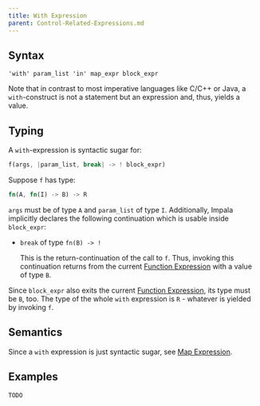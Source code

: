 ```yaml
---
title: With Expression
parent: Control-Related-Expressions.md
---
```


## Syntax

```
'with' param_list 'in' map_expr block_expr
```

Note that in contrast to most imperative languages like C/C++ or Java, a ```with```-construct is not a statement but an expression and, thus, yields a value.

## Typing

A ```with```-expression is syntactic sugar for:
```rust
f(args, |param_list, break| -> ! block_expr)
```

Suppose ```f``` has type:
```rust
fn(A, fn(I) -> B) -> R
```
```args``` must be of type ```A``` and ```param_list``` of type ```I```.
Additionally, Impala implicitly declares the following continuation which is usable inside ```block_expr```:

* ```break``` of type ```fn(B) -> !```

   This is the return-continuation of the call to ```f```.
   Thus, invoking this continuation returns from the current [Function Expression] with a value of type ```B```.

Since ```block_expr``` also exits the current [Function Expression],  its type must be ```B```, too.
The type of the whole ```with``` expression is ```R``` - whatever is yielded by invoking ```f```.

## Semantics

Since a ```with``` expression is just syntactic sugar, see [Map Expression].

## Examples

```rust
TODO
```

[Function Expression]: Function-Expression.md
[Map Expression]: Map-Expression.md

